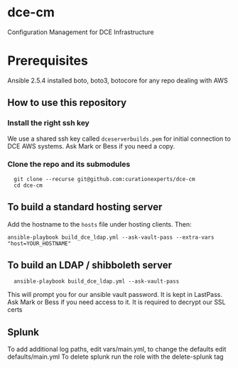 # dce-cm
Configuration Management for DCE Infrastructure


# Prerequisites 
 Ansible 2.5.4 installed
 boto, boto3, botocore for any repo dealing with AWS

## How to use this repository
### Install the right ssh key
We use a shared ssh key called `dceserverbuilds.pem` for initial connection to DCE
AWS systems. Ask Mark or Bess if you need a copy.
### Clone the repo and its submodules
```
  git clone --recurse git@github.com:curationexperts/dce-cm
  cd dce-cm
```

## To build a standard hosting server
Add the hostname to the `hosts` file under hosting clients. Then:
```
ansible-playbook build_dce_ldap.yml --ask-vault-pass --extra-vars "host=YOUR_HOSTNAME"

```

## To build an LDAP / shibboleth server
```
  ansible-playbook build_dce_ldap.yml --ask-vault-pass
```
This will prompt you for our ansible vault password. It is kept in LastPass.
Ask Mark or Bess if you need access to it. It is required to decrypt our SSL
certs

## Splunk
To add additional log paths, edit vars/main.yml, to change the defaults edit defaults/main.yml
To delete splunk run the role with the delete-splunk tag
